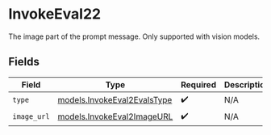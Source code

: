# InvokeEval22

The image part of the prompt message. Only supported with vision models.


## Fields

| Field                                                            | Type                                                             | Required                                                         | Description                                                      |
| ---------------------------------------------------------------- | ---------------------------------------------------------------- | ---------------------------------------------------------------- | ---------------------------------------------------------------- |
| `type`                                                           | [models.InvokeEval2EvalsType](../models/invokeeval2evalstype.md) | :heavy_check_mark:                                               | N/A                                                              |
| `image_url`                                                      | [models.InvokeEval2ImageURL](../models/invokeeval2imageurl.md)   | :heavy_check_mark:                                               | N/A                                                              |
